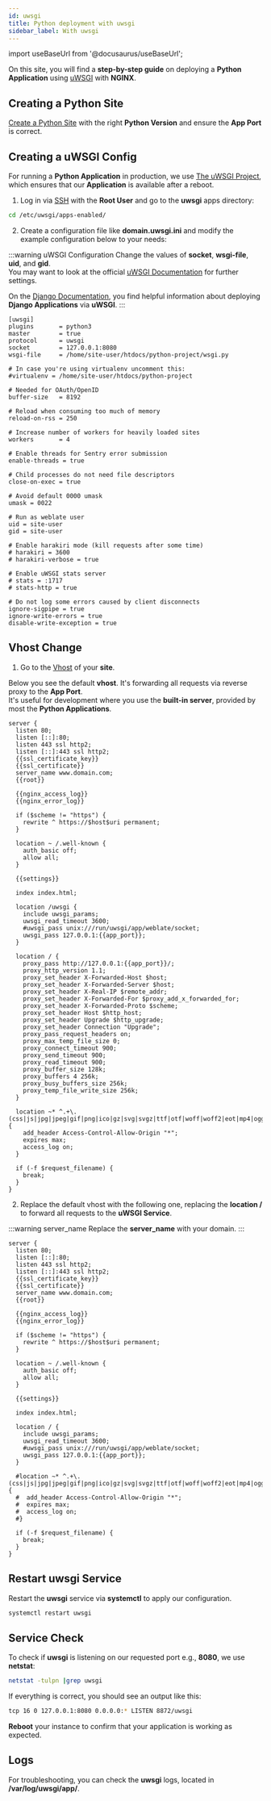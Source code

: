 ```yaml
---
id: uwsgi
title: Python deployment with uwsgi
sidebar_label: With uwsgi
---
```


import useBaseUrl from '@docusaurus/useBaseUrl';

On this site, you will find a **step-by-step guide** on deploying a **Python Application** using [uWSGI](https://uwsgi-docs.readthedocs.io/en/latest/) with **NGINX**.

## Creating a Python Site

[Create a Python Site](../../frontend-area/add-site/#create-a-python-site) with the right **Python Version** and ensure the **App Port** is correct.

## Creating a uWSGI Config

For running a **Python Application** in production, we use [The uWSGI Project](https://uwsgi-docs.readthedocs.io/en/latest/),
which ensures that our **Application** is available after a reboot.

1. Log in via [SSH](../../frontend-area/ssh-ftp/#ssh-login) with the **Root User** and go to the **uwsgi** apps directory:

```bash
cd /etc/uwsgi/apps-enabled/
```

2. Create a configuration file like **domain.uwsgi.ini** and modify the example configuration below to your needs:

:::warning uWSGI Configuration
Change the values of **socket**, **wsgi-file**, **uid**, and **gid**. <br />
You may want to look at the official [uWSGI Documentation](https://uwsgi-docs.readthedocs.io/en/latest/Configuration.html) for further settings.

On the [Django Documentation](https://docs.djangoproject.com/en/4.0/howto/deployment/wsgi/uwsgi/), you find helpful information about deploying **Django Applications** via **uWSGI**.
:::

```
[uwsgi]
plugins       = python3
master        = true
protocol      = uwsgi
socket        = 127.0.0.1:8080
wsgi-file     = /home/site-user/htdocs/python-project/wsgi.py

# In case you're using virtualenv uncomment this:
#virtualenv = /home/site-user/htdocs/python-project

# Needed for OAuth/OpenID
buffer-size   = 8192

# Reload when consuming too much of memory
reload-on-rss = 250

# Increase number of workers for heavily loaded sites
workers       = 4

# Enable threads for Sentry error submission
enable-threads = true

# Child processes do not need file descriptors
close-on-exec = true

# Avoid default 0000 umask
umask = 0022

# Run as weblate user
uid = site-user
gid = site-user

# Enable harakiri mode (kill requests after some time)
# harakiri = 3600
# harakiri-verbose = true

# Enable uWSGI stats server
# stats = :1717
# stats-http = true

# Do not log some errors caused by client disconnects
ignore-sigpipe = true
ignore-write-errors = true
disable-write-exception = true
```

## Vhost Change

1. Go to the [Vhost](../../frontend-area/vhost/) of your **site**.

Below you see the default **vhost**. It's forwarding all requests via reverse proxy to the **App Port**. <br />
It's useful for development where you use the **built-in server**, provided by most the **Python Applications**.

```
server {
  listen 80;
  listen [::]:80;
  listen 443 ssl http2;
  listen [::]:443 ssl http2;
  {{ssl_certificate_key}}
  {{ssl_certificate}}
  server_name www.domain.com;
  {{root}}

  {{nginx_access_log}}
  {{nginx_error_log}}

  if ($scheme != "https") {
    rewrite ^ https://$host$uri permanent;
  }

  location ~ /.well-known {
    auth_basic off;
    allow all;
  }

  {{settings}}

  index index.html;

  location /uwsgi {
    include uwsgi_params;
    uwsgi_read_timeout 3600;
    #uwsgi_pass unix:///run/uwsgi/app/weblate/socket;
    uwsgi_pass 127.0.0.1:{{app_port}};
  }

  location / {
    proxy_pass http://127.0.0.1:{{app_port}}/;
    proxy_http_version 1.1;
    proxy_set_header X-Forwarded-Host $host;
    proxy_set_header X-Forwarded-Server $host;
    proxy_set_header X-Real-IP $remote_addr;
    proxy_set_header X-Forwarded-For $proxy_add_x_forwarded_for;
    proxy_set_header X-Forwarded-Proto $scheme;
    proxy_set_header Host $http_host;
    proxy_set_header Upgrade $http_upgrade;
    proxy_set_header Connection "Upgrade";
    proxy_pass_request_headers on;
    proxy_max_temp_file_size 0;
    proxy_connect_timeout 900;
    proxy_send_timeout 900;
    proxy_read_timeout 900;
    proxy_buffer_size 128k;
    proxy_buffers 4 256k;
    proxy_busy_buffers_size 256k;
    proxy_temp_file_write_size 256k;
  }

  location ~* ^.+\.(css|js|jpg|jpeg|gif|png|ico|gz|svg|svgz|ttf|otf|woff|woff2|eot|mp4|ogg|ogv|webm|webp|zip|swf)$ {
    add_header Access-Control-Allow-Origin "*";
    expires max;
    access_log on;
  }

  if (-f $request_filename) {
    break;
  }
}
```

2. Replace the default vhost with the following one, replacing the **location /** to forward all requests to the **uWSGI Service**.

:::warning server_name
Replace the **server_name** with your domain.
:::

```
server {
  listen 80;
  listen [::]:80;
  listen 443 ssl http2;
  listen [::]:443 ssl http2;
  {{ssl_certificate_key}}
  {{ssl_certificate}}
  server_name www.domain.com;
  {{root}}

  {{nginx_access_log}}
  {{nginx_error_log}}

  if ($scheme != "https") {
    rewrite ^ https://$host$uri permanent;
  }

  location ~ /.well-known {
    auth_basic off;
    allow all;
  }

  {{settings}}

  index index.html;

  location / {
    include uwsgi_params;
    uwsgi_read_timeout 3600;
    #uwsgi_pass unix:///run/uwsgi/app/weblate/socket;
    uwsgi_pass 127.0.0.1:{{app_port}};
  }

  #location ~* ^.+\.(css|js|jpg|jpeg|gif|png|ico|gz|svg|svgz|ttf|otf|woff|woff2|eot|mp4|ogg|ogv|webm|webp|zip|swf)$ {
  #  add_header Access-Control-Allow-Origin "*";
  #  expires max;
  #  access_log on;
  #}

  if (-f $request_filename) {
    break;
  }
}
```

## Restart uwsgi Service

Restart the **uwsgi** service via **systemctl** to apply our configuration.

```bash
systemctl restart uwsgi
```

## Service Check

To check if **uwsgi** is listening on our requested port e.g., **8080**, we use **netstat**:

```bash
netstat -tulpn |grep uwsgi
```

If everything is correct, you should see an output like this:

```bash
tcp 16 0 127.0.0.1:8080 0.0.0.0:* LISTEN 8872/uwsgi
```

**Reboot** your instance to confirm that your application is working as expected.

## Logs

For troubleshooting, you can check the **uwsgi** logs, located in **/var/log/uwsgi/app/**.